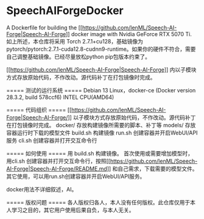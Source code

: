 # SpeechAIForgeDocker
A Dockerfile for building the [[https://github.com/lenML/Speech-AI-Forge|Speech-AI-Forge]] docker image with Nvidia GeForce RTX 5070 Ti.
如上所述，本仓库将采用 Torch 2.7.1+cu128，基础镜像为 pytorch/pytorch:2.7.1-cuda12.8-cudnn9-runtime。如果你的硬件不符合，需要自己调整基础镜像。已经尽量放松python pip包版本约束了。

[[https://github.com/lenML/Speech-AI-Forge|Speech-AI-Forge]] 内以子模块方式存放原始代码，不作改动。源代码补丁在打包镜像时完成。

===== 测试的运行系统 =====
Debian 13 Linux，docker-ce (Docker version 28.3.2, build 578ccf6)
INTEL CPU(AMD64)

===== 代码组织 =====
[[https://github.com/lenML/Speech-AI-Forge|Speech-AI-Forge/]] 以子模块方式存放原始代码，不作改动。源代码补丁在打包镜像时完成。
docker/	存放构建镜像所需要的脚本、补丁等
models/ 存放容器运行时下载的模型文件
build.sh 构建镜像
run.sh    创建容器并开启WebUI/API服务
cli.sh       创建容器并打开交互命令行

===== 如何使用 =====
用 build.sh 构建镜像。
首次使用或需要增加模型时，用cli.sh 创建容器并打开交互命令行，按照[[https://github.com/lenML/Speech-AI-Forge|Speech-AI-Forge/README.md]] 和自己需求，下载需要的模型文件。
其它使用，可以用run.sh创建容器并开启WebUI/API服务。

docker用法不详细叙述，AI。

===== 版权问题 =====
各人版权归各人，本人没有任何版权。此仓库仅用于本人学习之目的，其它用户使用后果自负，与本人无关。
